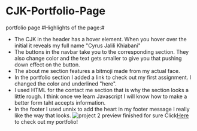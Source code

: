 # CJK-Portfolio-Page
portfolio page 
#Highlights of the page:#
* The CJK in the header has a hover element. When you hover over the initial it reveals my full name "Cyrus Jalili Khiabani"
* The buttons in the navbar take you to the corresponding section. They also change color and the text gets smaller to give you that pushing down effect on the button.
* The about me section features a bitmoji made from my actual face.
* In the portfolio section I added a link to check out my first assignment. I changed the color and underlined "here".
* I used HTML for the contact me section that is why the section looks a little rough. I think once we learn Javascript I will know how to make a better form taht accepts information.
* In the footer I used unnix to add the heart in my footer message I really like the way that looks.
![project 2 preview finished for sure](https://user-images.githubusercontent.com/102045473/177009116-74d7b11a-7eb1-481d-8c90-09b6b9a96eb8.png)
Click[Here](https://github.com/cykj40/CJK-Portfolio-Page.git) to check out my portfolio!


